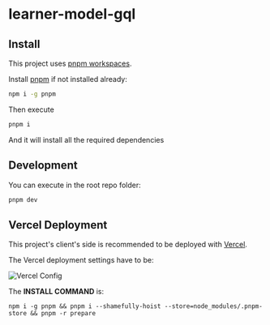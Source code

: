 # learner-model-gql

## Install

This project uses [pnpm workspaces](https://pnpm.io/workspaces).

Install [pnpm](https://pnpm.io/) if not installed already:

```bash
npm i -g pnpm
```

Then execute

```bash
pnpm i
```

And it will install all the required dependencies

## Development

You can execute in the root repo folder:

```bash
pnpm dev
```

## Vercel Deployment

This project's client's side is recommended to be deployed with [Vercel](https://vercel.com/).

The Vercel deployment settings have to be:

![Vercel Config](https://i.imgur.com/zdpOYyU.png)

The __INSTALL COMMAND__ is: 

```
npm i -g pnpm && pnpm i --shamefully-hoist --store=node_modules/.pnpm-store && pnpm -r prepare
```